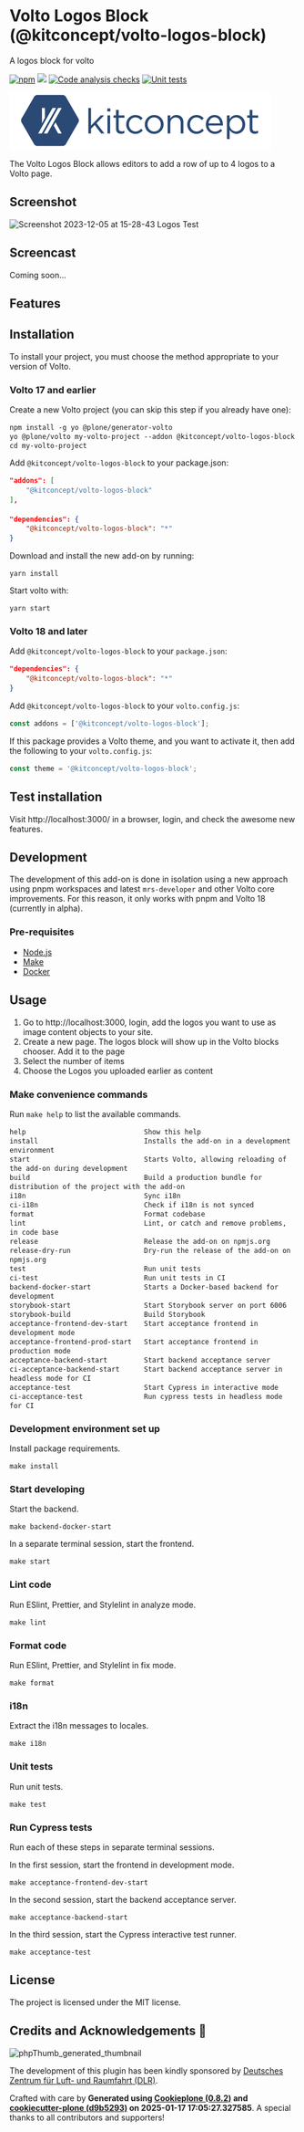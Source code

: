 # Volto Logos Block (@kitconcept/volto-logos-block)

A logos block for volto

[![npm](https://img.shields.io/npm/v/@kitconcept/volto-logos-block)](https://www.npmjs.com/package/@kitconcept/volto-logos-block)
[![](https://img.shields.io/badge/-Storybook-ff4785?logo=Storybook&logoColor=white&style=flat-square)](https://kitconcept.github.io/volto-logos-block/)
[![Code analysis checks](https://github.com/kitconcept/volto-logos-block/actions/workflows/code.yml/badge.svg)](https://github.com/kitconcept/volto-logos-block/actions/workflows/code.yml)
[![Unit tests](https://github.com/kitconcept/volto-logos-block/actions/workflows/unit.yml/badge.svg)](https://github.com/kitconcept/volto-logos-block/actions/workflows/unit.yml)


![kitconcept GmbH](https://github.com/kitconcept/volto-blocks/raw/master/kitconcept.png)

The Volto Logos Block allows editors to add a row of up to 4 logos to a Volto page. 

## Screenshot

![Screenshot 2023-12-05 at 15-28-43 Logos Test](https://github.com/kitconcept/volto-logos-block/assets/44289551/751d347e-afa0-4358-9797-21a785e0a480)

## Screencast 

Coming soon...

## Features

<!-- List your awesome features here -->

## Installation

To install your project, you must choose the method appropriate to your version of Volto.


### Volto 17 and earlier

Create a new Volto project (you can skip this step if you already have one):

```
npm install -g yo @plone/generator-volto
yo @plone/volto my-volto-project --addon @kitconcept/volto-logos-block
cd my-volto-project
```

Add `@kitconcept/volto-logos-block` to your package.json:

```JSON
"addons": [
    "@kitconcept/volto-logos-block"
],

"dependencies": {
    "@kitconcept/volto-logos-block": "*"
}
```

Download and install the new add-on by running:

```
yarn install
```

Start volto with:

```
yarn start
```

### Volto 18 and later

Add `@kitconcept/volto-logos-block` to your `package.json`:

```json
"dependencies": {
    "@kitconcept/volto-logos-block": "*"
}
```

Add `@kitconcept/volto-logos-block` to your `volto.config.js`:

```javascript
const addons = ['@kitconcept/volto-logos-block'];
```

If this package provides a Volto theme, and you want to activate it, then add the following to your `volto.config.js`:

```javascript
const theme = '@kitconcept/volto-logos-block';
```

## Test installation

Visit http://localhost:3000/ in a browser, login, and check the awesome new features.


## Development

The development of this add-on is done in isolation using a new approach using pnpm workspaces and latest `mrs-developer` and other Volto core improvements.
For this reason, it only works with pnpm and Volto 18 (currently in alpha).


### Pre-requisites

-   [Node.js](https://6.docs.plone.org/install/create-project.html#node-js)
-   [Make](https://6.docs.plone.org/install/create-project.html#make)
-   [Docker](https://6.docs.plone.org/install/create-project.html#docker)

## Usage
1. Go to http://localhost:3000, login, add the logos you want to use as image content objects to your site.
2. Create a new page. The logos block will show up in the Volto blocks chooser. Add it to the page
3. Select the number of items
4. Choose the Logos you uploaded earlier as content


### Make convenience commands

Run `make help` to list the available commands.

```text
help                             Show this help
install                          Installs the add-on in a development environment
start                            Starts Volto, allowing reloading of the add-on during development
build                            Build a production bundle for distribution of the project with the add-on
i18n                             Sync i18n
ci-i18n                          Check if i18n is not synced
format                           Format codebase
lint                             Lint, or catch and remove problems, in code base
release                          Release the add-on on npmjs.org
release-dry-run                  Dry-run the release of the add-on on npmjs.org
test                             Run unit tests
ci-test                          Run unit tests in CI
backend-docker-start             Starts a Docker-based backend for development
storybook-start                  Start Storybook server on port 6006
storybook-build                  Build Storybook
acceptance-frontend-dev-start    Start acceptance frontend in development mode
acceptance-frontend-prod-start   Start acceptance frontend in production mode
acceptance-backend-start         Start backend acceptance server
ci-acceptance-backend-start      Start backend acceptance server in headless mode for CI
acceptance-test                  Start Cypress in interactive mode
ci-acceptance-test               Run cypress tests in headless mode for CI
```

### Development environment set up

Install package requirements.

```shell
make install
```

### Start developing

Start the backend.

```shell
make backend-docker-start
```

In a separate terminal session, start the frontend.

```shell
make start
```

### Lint code

Run ESlint, Prettier, and Stylelint in analyze mode.

```shell
make lint
```

### Format code

Run ESlint, Prettier, and Stylelint in fix mode.

```shell
make format
```

### i18n

Extract the i18n messages to locales.

```shell
make i18n
```

### Unit tests

Run unit tests.

```shell
make test
```

### Run Cypress tests

Run each of these steps in separate terminal sessions.

In the first session, start the frontend in development mode.

```shell
make acceptance-frontend-dev-start
```

In the second session, start the backend acceptance server.

```shell
make acceptance-backend-start
```

In the third session, start the Cypress interactive test runner.

```shell
make acceptance-test
```

## License

The project is licensed under the MIT license.

## Credits and Acknowledgements 🙏

![phpThumb_generated_thumbnail](https://github.com/kitconcept/volto-logos-block/assets/44289551/3b2ca2ad-3b85-4a2c-9e86-55eda2689374)

The development of this plugin has been kindly sponsored by [Deutsches Zentrum für Luft- und Raumfahrt (DLR)](https://www.dlr.de/de).

Crafted with care by **Generated using [Cookieplone (0.8.2)](https://github.com/plone/cookieplone) and [cookiecutter-plone (d9b5293)](https://github.com/plone/cookiecutter-plone/commit/d9b52933cbc6efd137e93e35a270214e307359f0) on 2025-01-17 17:05:27.327585**. A special thanks to all contributors and supporters!

